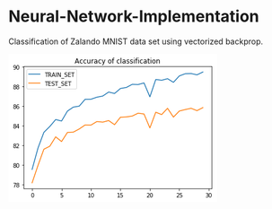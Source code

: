 # Neural-Network-Implementation
Classification of Zalando MNIST data set using vectorized backprop.

![Screenshot](download.png)
